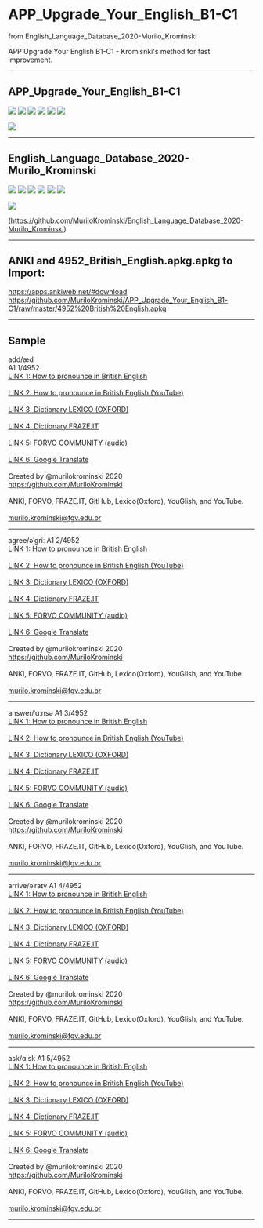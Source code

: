 # APP_Upgrade_Your_English_B1-C1 
from English_Language_Database_2020-Murilo_Krominski

APP Upgrade Your English B1-C1 - Kromisnki's method for fast improvement.<hr>

## APP_Upgrade_Your_English_B1-C1
<a href="https://github.com/MuriloKrominski/APP_Upgrade_Your_English_B1-C1"><img src="https://img.shields.io/github/followers/MuriloKrominski?style=social"></a>
<a href="https://github.com/MuriloKrominski/APP_Upgrade_Your_English_B1-C1"><img src="https://img.shields.io/github/forks/MuriloKrominski/APP_Upgrade_Your_English_B1-C1?style=social"></a>
<a href="https://github.com/MuriloKrominski/APP_Upgrade_Your_English_B1-C1"><img src="https://img.shields.io/github/stars/MuriloKrominski/APP_Upgrade_Your_English_B1-C1?style=social"></a>
<a href="https://github.com/MuriloKrominski/APP_Upgrade_Your_English_B1-C1"><img src="https://img.shields.io/github/watchers/MuriloKrominski/APP_Upgrade_Your_English_B1-C1?style=social"></a>
<a href="https://github.com/MuriloKrominski/APP_Upgrade_Your_English_B1-C1"><img src="https://img.shields.io/github/last-commit/MuriloKrominski/APP_Upgrade_Your_English_B1-C1"></a>
<a href="https://github.com/MuriloKrominski/APP_Upgrade_Your_English_B1-C1"><img src="https://img.shields.io/github/repo-size/MuriloKrominski/APP_Upgrade_Your_English_B1-C1"></a>

<a href="https://github.com/MuriloKrominski/APP_Upgrade_Your_English_B1-C1"><img src="https://img.shields.io/github/release-date/MuriloKrominski/APP_Upgrade_Your_English_B1-C1"></a><hr>

## English_Language_Database_2020-Murilo_Krominski
<a href="https://github.com/MuriloKrominski/English_Language_Database_2020-Murilo_Krominski"><img src="https://img.shields.io/github/followers/MuriloKrominski?style=social"></a>
<a href="https://github.com/MuriloKrominski/English_Language_Database_2020-Murilo_Krominski"><img src="https://img.shields.io/github/forks/MuriloKrominski/English_Language_Database_2020-Murilo_Krominski?style=social"></a>
<a href="https://github.com/MuriloKrominski/English_Language_Database_2020-Murilo_Krominski"><img src="https://img.shields.io/github/stars/MuriloKrominski/English_Language_Database_2020-Murilo_Krominski?style=social"></a>
<a href="https://github.com/MuriloKrominski/English_Language_Database_2020-Murilo_Krominski"><img src="https://img.shields.io/github/watchers/MuriloKrominski/English_Language_Database_2020-Murilo_Krominski?style=social"></a>
<a href="https://github.com/MuriloKrominski/English_Language_Database_2020-Murilo_Krominski"><img src="https://img.shields.io/github/last-commit/MuriloKrominski/English_Language_Database_2020-Murilo_Krominski"></a>
<a href="https://github.com/MuriloKrominski/English_Language_Database_2020-Murilo_Krominski"><img src="https://img.shields.io/github/repo-size/MuriloKrominski/English_Language_Database_2020-Murilo_Krominski"></a>

<a href="https://github.com/MuriloKrominski/English_Language_Database_2020-Murilo_Krominski"><img src="https://img.shields.io/github/release-date/MuriloKrominski/English_Language_Database_2020-Murilo_Krominski"></a>

(https://github.com/MuriloKrominski/English_Language_Database_2020-Murilo_Krominski)<hr>

## ANKI and 4952_British_English.apkg.apkg to Import:<br>
https://apps.ankiweb.net/#download<br>
https://github.com/MuriloKrominski/APP_Upgrade_Your_English_B1-C1/raw/master/4952%20British%20English.apkg<br><hr>

## Sample
add/æd<br>	A1 1/4952<br>	<a href="https://pt.youglish.com/pronounce/add/english/uk?">LINK 1: How to pronounce in British English</a><br>	<br><a href="https://www.youtube.com/results?search_query=Pronounce+add+in+British+English">LINK 2: How to pronounce in British English (YouTube)</a><br>	<br><a href="https://www.lexico.com/en/definition/add">LINK 3: Dictionary LEXICO (OXFORD)</a><br>	<br><a href="https://fraze.it/n_search.jsp?l=0&q=add">LINK 4: Dictionary FRAZE.IT</a><br>	<br><a href="https://pt.forvo.com/search/add/en_uk/">LINK 5: FORVO COMMUNITY (audio)</a><br>	<br><a href="https://translate.google.co.uk/#view=home&op=translate&sl=en&tl=pt&text=add">LINK 6: Google Translate</a><br>	<br>Created by @murilokrominski 2020<br>https://github.com/MuriloKrominski<br><br>ANKI, FORVO, FRAZE.IT, GitHub, Lexico(Oxford), YouGlish, and YouTube.<br><br><a href="mailto:murilo.krominski@fgv.edu.br"><font color="#000000"> murilo.krominski@fgv.edu.br </font></a><hr>
agree/əˈgriː	A1 2/4952<br>	<a href="https://pt.youglish.com/pronounce/agree/english/uk?">LINK 1: How to pronounce in British English</a><br>	<br><a href="https://www.youtube.com/results?search_query=Pronounce+agree+in+British+English">LINK 2: How to pronounce in British English (YouTube)</a><br>	<br><a href="https://www.lexico.com/en/definition/agree">LINK 3: Dictionary LEXICO (OXFORD)</a><br>	<br><a href="https://fraze.it/n_search.jsp?l=0&q=agree">LINK 4: Dictionary FRAZE.IT</a><br>	<br><a href="https://pt.forvo.com/search/agree/en_uk/">LINK 5: FORVO COMMUNITY (audio)</a><br>	<br><a href="https://translate.google.co.uk/#view=home&op=translate&sl=en&tl=pt&text=agree">LINK 6: Google Translate</a><br>	<br>Created by @murilokrominski 2020<br>https://github.com/MuriloKrominski<br><br>ANKI, FORVO, FRAZE.IT, GitHub, Lexico(Oxford), YouGlish, and YouTube.<br><br><a href="mailto:murilo.krominski@fgv.edu.br"><font color="#000000"> murilo.krominski@fgv.edu.br </font></a><hr>
answer/ˈɑːnsə	A1 3/4952<br>	<a href="https://pt.youglish.com/pronounce/answer/english/uk?">LINK 1: How to pronounce in British English</a><br>	<br><a href="https://www.youtube.com/results?search_query=Pronounce+answer+in+British+English">LINK 2: How to pronounce in British English (YouTube)</a><br>	<br><a href="https://www.lexico.com/en/definition/answer">LINK 3: Dictionary LEXICO (OXFORD)</a><br>	<br><a href="https://fraze.it/n_search.jsp?l=0&q=answer">LINK 4: Dictionary FRAZE.IT</a><br>	<br><a href="https://pt.forvo.com/search/answer/en_uk/">LINK 5: FORVO COMMUNITY (audio)</a><br>	<br><a href="https://translate.google.co.uk/#view=home&op=translate&sl=en&tl=pt&text=answer">LINK 6: Google Translate</a><br>	<br>Created by @murilokrominski 2020<br>https://github.com/MuriloKrominski<br><br>ANKI, FORVO, FRAZE.IT, GitHub, Lexico(Oxford), YouGlish, and YouTube.<br><br><a href="mailto:murilo.krominski@fgv.edu.br"><font color="#000000"> murilo.krominski@fgv.edu.br </font></a><hr>
arrive/əˈraɪv	A1 4/4952<br>	<a href="https://pt.youglish.com/pronounce/arrive/english/uk?">LINK 1: How to pronounce in British English</a><br>	<br><a href="https://www.youtube.com/results?search_query=Pronounce+arrive+in+British+English">LINK 2: How to pronounce in British English (YouTube)</a><br>	<br><a href="https://www.lexico.com/en/definition/arrive">LINK 3: Dictionary LEXICO (OXFORD)</a><br>	<br><a href="https://fraze.it/n_search.jsp?l=0&q=arrive">LINK 4: Dictionary FRAZE.IT</a><br>	<br><a href="https://pt.forvo.com/search/arrive/en_uk/">LINK 5: FORVO COMMUNITY (audio)</a><br>	<br><a href="https://translate.google.co.uk/#view=home&op=translate&sl=en&tl=pt&text=arrive">LINK 6: Google Translate</a><br>	<br>Created by @murilokrominski 2020<br>https://github.com/MuriloKrominski<br><br>ANKI, FORVO, FRAZE.IT, GitHub, Lexico(Oxford), YouGlish, and YouTube.<br><br><a href="mailto:murilo.krominski@fgv.edu.br"><font color="#000000"> murilo.krominski@fgv.edu.br </font></a><hr>
ask/ɑːsk	A1 5/4952<br>	<a href="https://pt.youglish.com/pronounce/ask/english/uk?">LINK 1: How to pronounce in British English</a><br>	<br><a href="https://www.youtube.com/results?search_query=Pronounce+ask+in+British+English">LINK 2: How to pronounce in British English (YouTube)</a><br>	<br><a href="https://www.lexico.com/en/definition/ask">LINK 3: Dictionary LEXICO (OXFORD)</a><br>	<br><a href="https://fraze.it/n_search.jsp?l=0&q=ask">LINK 4: Dictionary FRAZE.IT</a><br>	<br><a href="https://pt.forvo.com/search/ask/en_uk/">LINK 5: FORVO COMMUNITY (audio)</a><br>	<br><a href="https://translate.google.co.uk/#view=home&op=translate&sl=en&tl=pt&text=ask">LINK 6: Google Translate</a><br>	<br>Created by @murilokrominski 2020<br>https://github.com/MuriloKrominski<br><br>ANKI, FORVO, FRAZE.IT, GitHub, Lexico(Oxford), YouGlish, and YouTube.<br><br><a href="mailto:murilo.krominski@fgv.edu.br"><font color="#000000"> murilo.krominski@fgv.edu.br </font></a><hr>
